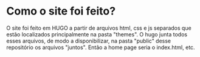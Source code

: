 # Como o site foi feito?

O site foi feito em HUGO a partir de arquivos html, css e js separados que estão localizados principalmente na pasta "themes".
O hugo junta todos esses arquivos, de modo a disponibilizar, na pasta "public" desse repositório os arquivos "juntos".
Então a home page seria o index.html, etc.
